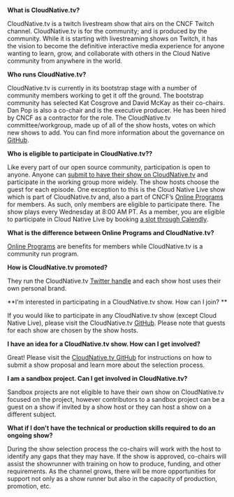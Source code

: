 **What is CloudNative.tv?**

CloudNative.tv is a twitch livestream show that airs on the CNCF Twitch channel. CloudNative.tv is for the community; and is produced by the community. While it is starting with livestreaming shows on Twitch, it has the vision to become the definitive interactive media experience for anyone wanting to learn, grow, and collaborate with others in the Cloud Native community from anywhere in the world. 

**Who runs CloudNative.tv?**

CloudNative.tv is currently in its bootstrap stage with a number of community members working to get it off the ground. The bootstrap community has selected Kat Cosgrove and David McKay as their co-chairs. Dan Pop is also a co-chair and is the executive producer. He has been hired by CNCF as a contractor for the role. The CloudNative.tv committee/workgroup, made up of all of the show hosts, votes on which new shows to add. You can find more information about the governance on [GitHub](https://github.com/cncf/cloudnativetv/blob/main/governance.md).

**Who is eligible to participate in CloudNative.tv??**

Like every part of our open source community, participation is open to anyone. Anyone can [submit to have their show on CloudNative.tv](https://github.com/cncf/cloudnativetv/issues/new?assignees=&labels=Show+Submission&template=show-submission.md&title=%5BSUBMISSION%5D+%22Your+Show+Name+Here%22) and participate in the working group more widely. The show hosts choose the guest for each episode. One exception to this is the Cloud Native Live show which is part of CloudNative.tv and, also a part of CNCF’s [Online Programs](https://github.com/cncf/foundation/blob/master/online-programs-guidelines.md) for members. As such, only members are eligible to participate there. The show plays every Wednesday at 8:00 AM PT. As a member, you are eligible to participate in Cloud Native Live by booking [a slot through Calendly](https://calendly.com/cncfonlineprograms?month=2021-05).

**What is the difference between Online Programs and CloudNative.tv?**

[Online Programs](https://github.com/cncf/foundation/blob/master/online-programs-guidelines.md) are benefits for members while CloudNative.tv is a community run program. 

**How is CloudNative.tv promoted?**

They run the CloudNative.tv [Twitter handle](https://twitter.com/CloudNativeTV) and each show host uses their own personal brand.

**I’m interested in participating in a CloudNative.tv show. How can I join? **

If you would like to participate in any CloudNative.tv show (except Cloud Native Live), please visit the CloudNative.tv [GitHub](https://github.com/cncf/cloudnativetv/tree/main/shows). Please note that guests for each show are chosen by the show hosts.

**I have an idea for a CloudNative.tv show. How can I get involved?**

Great! Please visit the [CloudNative.tv GitHub](https://github.com/cncf/cloudnativetv/blob/main/operations/submission-process.md) for instructions on how to submit a show proposal and learn more about the selection process.

**I am a sandbox project. Can I get involved in CloudNative.tv?**

Sandbox projects are not eligible to have their own show on CloudNative.tv focused on the project, however contributors to a sandbox project can be a guest on a show if invited by a show host or they can host a show on a different subject.

**What if I don't have the technical or production skills required to do an ongoing show?**

During the show selection process the co-chairs will work with the host to identify any gaps that they may have. If the show is approved, co-chairs will assist the showrunner with training on how to produce, funding, and other requirements. As the channel grows, there will be more opportunities for support not only as a show runner but also in the capacity of production, promotion, etc.
